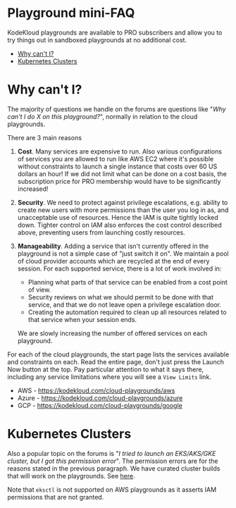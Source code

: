 # Playground mini-FAQ

KodeKloud playgrounds are available to PRO subscribers and allow you to try things out in sandboxed playgrounds at no additional cost.

* [Why can't I?](#why-cant-i)
* [Kubernetes Clusters](#kubernetes-clusters)

# Why can't I?

The majority of questions we handle on the forums are questions like "*Why can't I do X on this playground?*", normally in relation to the cloud playgrounds.

There are 3 main reasons

1. **Cost**. Many services are expensive to run. Also various configurations of services you are allowed to run like AWS EC2 where it's possible without constraints to launch a single instance that costs over 60 US dollars an hour! If we did not limit what can be done on a cost basis, the subscription price for PRO membership would have to be significantly increased!
1. **Security**. We need to protect against privilege escalations, e.g. ability to create new users with more permissions than the user you log in as, and unacceptable use of resources. Hence the IAM is quite tightly locked down. Tighter control on IAM also enforces the cost control described above, preventing users from launching costly resources.
1. **Manageability**. Adding a service that isn't currently offered in the playground is not a simple case of "just switch it on". We maintain a pool of cloud provider accounts which are recycled at the end of every session. For each supported service, there is a lot of work involved in:
    * Planning what parts of that service can be enabled from a cost point of view.
    * Security reviews on what we should permit to be done with that service, and that we do not leave open a privilege escalation door.
    * Creating the automation required to clean up all resources related to that service when your session ends.

    We are slowly increasing the number of offered services on each playground.

For each of the cloud playgrounds, the start page lists the services available and constraints on each. Read the entire page, don't just press the Launch Now button at the top. Pay particular attention to what it says there, including any service limitations where you will see a `View Limits` link.

* AWS - https://kodekloud.com/cloud-playgrounds/aws
* Azure - https://kodekloud.com/cloud-playgrounds/azure
* GCP - https://kodekloud.com/cloud-playgrounds/google

# Kubernetes Clusters

Also a popular topic on the forums is "*I tried to launch an EKS/AKS/GKE cluster, but I got this permission error*". The permission errors are for the reasons stated in the previous paragraph. We have curated cluster builds that will work on the playgrounds. See [here](https://github.com/kodekloudhub/certified-kubernetes-administrator-course/tree/master/managed-clusters).

Note that `eksctl` is not supported on AWS playgrounds as it asserts IAM permissions that are not granted.